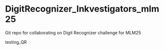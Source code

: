 # DigitRecognizer\_Inkvestigators\_mlm25

Git repo for collaborating on Digit Recognizer challenge for MLM25



testing\_QR

